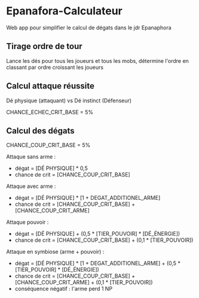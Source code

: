 # Epanafora-Calculateur

Web app pour simplifier le calcul de dégats dans le jdr Epanaphora

## Tirage ordre de tour

Lance les dés pour tous les joueurs et tous les mobs, détermine l'ordre en classant par ordre croissant les joueurs

## Calcul attaque réussite

Dé physique (attaquant) vs Dé instinct (Défenseur)

CHANCE_ECHEC_CRIT_BASE = 5%

## Calcul des dégats

CHANCE_COUP_CRIT_BASE = 5%

Attaque sans arme :
 - dégat = [DÉ PHYSIQUE] * 0,5
 - chance de crit = [CHANCE_COUP_CRIT_BASE]

Attaque avec arme :
 - dégat = [DÉ PHYSIQUE] * [1 + DEGAT_ADDITIONEL_ARME]
 - chance de crit = [CHANCE_COUP_CRIT_BASE] + [CHANCE_COUP_CRIT_ARME]

Attaque pouvoir :
 - dégat = [DÉ PHYSIQUE] + (0,5 * [TIER_POUVOIR] * [DÉ_ÉNERGIE])
 - chance de crit = [CHANCE_COUP_CRIT_BASE] + (0,1 * [TIER_POUVOIR])

Attaque en symbiose (arme + pouvoir) :
 - dégat = [DÉ PHYSIQUE] * [1 + DEGAT_ADDITIONEL_ARME] + (0,5 * [TIER_POUVOIR] * [DÉ_ÉNERGIE])
 - chance de crit = [CHANCE_COUP_CRIT_BASE]  + [CHANCE_COUP_CRIT_ARME] + (0,1 * [TIER_POUVOIR])
 - conséquence négatif : l'arme perd 1 NP